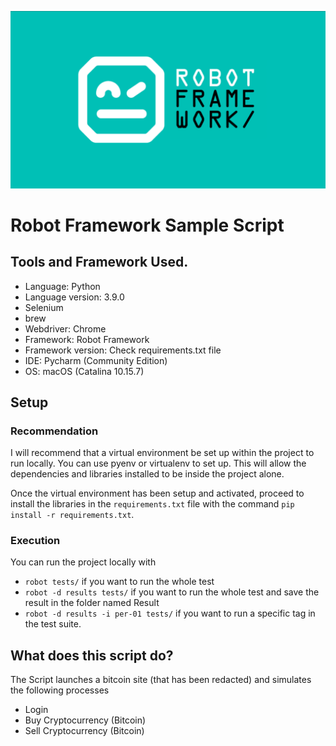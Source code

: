 ![enter image description here](robotframework.png)
# Robot Framework Sample Script

## Tools and Framework Used.
* Language: Python
* Language version: 3.9.0
* Selenium
* brew
* Webdriver: Chrome
* Framework: Robot Framework
* Framework version: Check requirements.txt file
* IDE: Pycharm (Community Edition)
* OS: macOS (Catalina 10.15.7)

## Setup
### Recommendation
I will recommend that a virtual environment be set up
within the project to run locally. You can use pyenv or 
virtualenv to set up. This will allow the dependencies and
libraries installed to be inside the project alone.

Once the virtual environment has been setup and activated,
proceed to install the libraries in the `requirements.txt` file with the 
command `pip install -r requirements.txt`.

### Execution

You can run the project locally with
* `robot tests/` if you want to run the whole test
* `robot -d results tests/` if you want to run the whole test and save the result
in the folder named Result
* `robot -d results -i per-01 tests/` if you want to run a specific tag in the test suite.

## What does this script do?

The Script launches a bitcoin site (that has been redacted) and simulates the following processes
* Login
* Buy Cryptocurrency (Bitcoin)
* Sell Cryptocurrency (Bitcoin)
